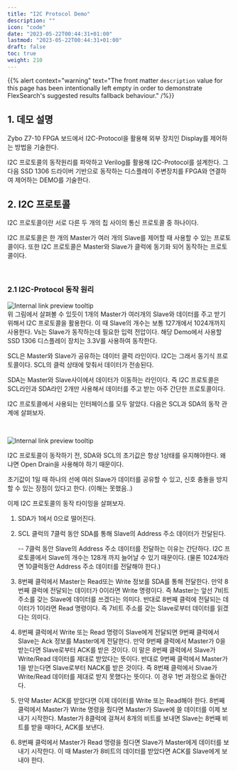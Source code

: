 ```yaml
---
title: "I2C Protocol Demo"
description: ""
icon: "code"
date: "2023-05-22T00:44:31+01:00"
lastmod: "2023-05-22T00:44:31+01:00"
draft: false
toc: true
weight: 210
---
```


{{% alert context="warning" text="The front matter `description` value for this page has been intentionally left empty in order to demonstrate FlexSearch's suggested results fallback behaviour." /%}}

## 1. 데모 설명
Zybo Z7-10 FPGA 보드에서 I2C-Protocol을 활용해 외부 장치인 Display를 제어하는 방법을 기술한다.

I2C 프로토콜의 동작원리를 파악하고 Verilog를 활용해 I2C-Protocol를 설계한다. 그 다음 SSD 1306 드라이버 기반으로 동작하는 디스플레이 주변장치를 FPGA와 연결하여 제어하는 DEMO를 기술한다.

## 2. I2C 프로토콜

I2C 프로토콜이란 서로 다른 두 개의 칩 사이의 통신 프로토콜 중 하나이다.

I2C 프로토콜은 한 개의 Master가 여러 개의 Slave를 제어할 때 사용할 수 있는 프로토콜이다. 또한 I2C 프로토콜은 Master와 Slave가 클럭에 동기화 되어 동작하는 프로토콜이다.

&nbsp;

### 2.1 I2C-Protocol 동작 원리

![Internal link preview tooltip](/images/content/i2c/i2c_image.png)  
위 그림에서 살펴볼 수 있듯이 1개의 Master가 여러개의 Slave와 데이터를 주고 받기 위해서 I2C 프로토콜을 활용한다. 이 때 Slave의 개수는 보통 127개에서 1024개까지 사용한다. Vs는 Slave가 동작하는데 필요한 입력 전압이다. 해당 Demo에서 사용할 SSD 1306 디스플레이 장치는 3.3V를 사용하여 동작한다.

SCL은 Master와 Slave가 공유하는 데이터 클럭 라인이다. I2C는 그래서 동기식 프로토콜이다. SCL의 클럭 상태에 맞춰서 데이터가 전송된다.

SDA는 Master와 Slave사이에서 데이터가 이동하는 라인이다. 즉 I2C 프로토콜은 SCL라인과 SDA라인 2개만 사용해서 데이터를 주고 받는 아주 간단한 프로토콜이다.

I2C 프로토콜에서 사용되는 인터페이스를 모두 알았다. 다음은 SCL과 SDA의 동작 관계에 살펴보자.

&nbsp;

![Internal link preview tooltip](/images/content/i2c/timing.png) 

I2C 프로토콜이 동작하기 전, SDA와 SCL의 초기값은 항상 1상태를 유지해야한다. 왜냐면 Open Drain을 사용해야 하기 때문이다. 

초기값이 1일 때 하나의 선에 여러 Slave가 데이터를 공유할 수 있고, 신호 충돌을 방지할 수 있는 장점이 있다고 한다. (이해는 못했음..)

이제 I2C 프로토콜의 동작 타이밍을 살펴보자.

1. SDA가 1에서 0으로 떨어진다.

2. SCL 클럭의 7클럭 동안 SDA를 통해 Slave의 Address 주소 데이터가 전달된다.

    -- 7클럭 동안 Slave의 Address 주소 데이터를 전달하는 이유는 간단하다. I2C 프로토콜에서 Slave의 개수는 128개 까지 늘어날 수 있기 때문이다. (물론 1024개라면 10클럭동안 Address 주소 데이터를 전달해야 한다.)

3. 8번째 클럭에서 Master는 Read또는 Write 정보를 SDA를 통해 전달한다. 만약 8번째 클럭에 전달되는 데이터가 0이라면 Write 명령이다. 즉 Master는 앞선 7비트 주소를 갖는 Slave에 데이터를 쓰겠다는 의미다. 반대로 8번째 클럭에 전달되는 데이터가 1이라면 Read 명령이다. 즉 7비트 주소를 갖는 Slave로부터 데이터를 읽겠다는 의미다.

4. 8번째 클럭에서 Write 또는 Read 명령이 Slave에게 전달되면 9번째 클럭에서 Slave는 Ack 정보를 Master에게 전달한다. 만약 9번째 클럭에서 Master가 0을 받는다면 Slave로부터 ACK를 받은 것이다. 이 말은 8번째 클럭에서 Slave가 Write/Read 데이터를 제대로 받았다는 뜻이다. 반대로 9번째 클럭에서 Master가 1을 받는다면 Slave로부터 NACK를 받은 것이다. 즉 8번째 클럭에서 Slvae가 Write/Read 데이터를 제대로 받지 못했다는 뜻이다. 이 경우 1번 과정으로 돌아간다.

5. 만약 Master ACK를 받았다면 이제 데이터를 Write 또는 Read해야 한다. 8번째 클럭에서 Master가 Write 명령을 줬다면 Master가 Slave에 쓸 데이터를 이제 보내기 시작한다. Master가 8클럭에 걸쳐서 8개의 비트를 보내면 Slave는 8번째 비트를 받을 때마다, ACK를 보낸다. 

6. 8번째 클럭에서 Master가 Read 명령을 줬다면 Slave가 Master에게 데이터를 보내기 시작한다. 이 때 Master가 8비트의 데이터를 받았다면 ACK를 Slave에게 보내야 한다.

